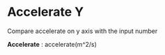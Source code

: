 

Accelerate Y
===================
Compare accelerate on y axis with the input number

**Accelerate**
: accelerate(m^2/s)